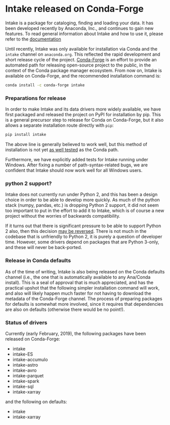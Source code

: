 # Intake released on Conda-Forge

Intake is a package for cataloging, finding and loading your data. It has been developed recently by
Anaconda, Inc., and continues to gain new features. To read  general information about
Intake and how to use it, please refer to the [documentation](https://intake.readthedocs.io/en/latest/)

Until recently, Intake was only available for installation via Conda and the `intake` channel
on `anaconda.org`. This reflected the rapid development and short release cycle of the project.
[Conda-Forge](https://github.com/conda-forge/) is an effort to provide an automated path for
releasing open-source project to the public, in the context of the Conda package manager ecosystem.
From now on, Intake is available on Conda-Forge, and the recommended installation command is:

```bash
conda install -c conda-forge intake
```

### Preparations for release


In order to make Intake and its data drivers more widely available, we have first packaged and released
the project on PyPI for installation by pip. This is a general precursor step to release for Conda
on Conda-Forge, but it also allows a separate installation route directly with `pip`:

```bash
pip install intake
```

The above line is generally believed to work well, but this method of installation is not yet [as well
tested](...) as the Conda path.

Furthermore, we have explicitly added tests for Intake running under Windows. After fixing a number
of path-syntax-related bugs, we are confident that Intake should now work well for all Windows
users.

### python 2 support?

Intake does not currently run under Python 2, and this has been a design choice in order to be able
to develop more quickly. As much of the python stack (numpy, pandas, etc.) is dropping Python 2 support,
it did not seem too important to put in the effort to add it to Intake, which is of course a new
project without the worries of backwards compatibility.

If it turns out that there is significant pressure to be able to support Python 2 also, then this decision
[may be reversed](https://github.com/ContinuumIO/intake/issues/228). 
There is not much in the codebase that is unfriendly to Python 2, it is purely a question
of developer time. However, some drivers depend on packages that are Python 3-only, and these will
never be back-ported.

### Release in Conda defaults

As of the time of writing, Intake is also being released on the Conda defaults channel (i.e., the
one that is automatically available to any Ana/Conda install). This is a seal of approval that
is much appreciated, and has the practical upshot that the following simpler installation command
will work, and also will likely happen much faster for not having to download the metadata of the 
Conda-Forge channel. The process of preparing packages for defaults is somewhat more involved, since
it requires that dependencies are also on defaults (otherwise there would be no point!).

### Status of drivers

Currently (early February, 2019), the following packages have been released on Conda-Forge:

- intake
- intake-ES
-  intake-accumulo
-  intake-astro
-  intake-avro
-  intake-parquet
-  intake-spark
-  intake-sql
- intake-xarray

and the following on defaults:

- intake
- intake-xarray
